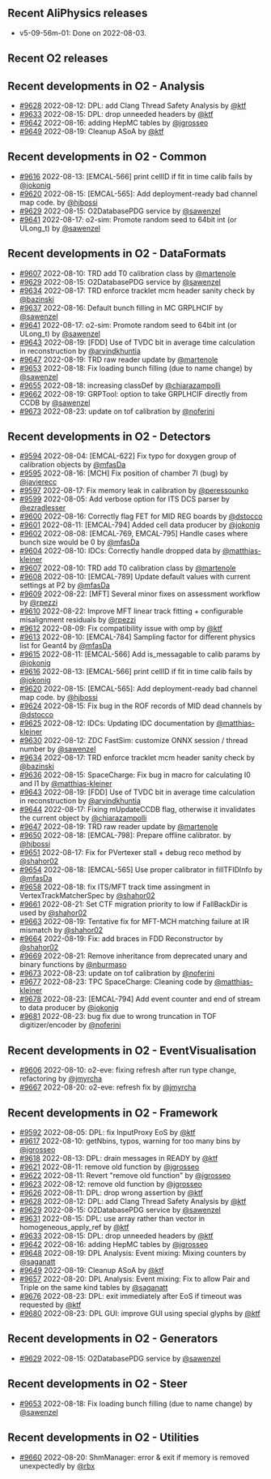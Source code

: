## Recent AliPhysics releases
- v5-09-56m-01: Done on 2022-08-03.
## Recent O2 releases
## Recent developments in O2 - Analysis
- [\#9628](https://github.com/AliceO2Group/AliceO2/pull/9628) 2022-08-12: DPL: add Clang Thread Safety Analysis by [@ktf](https://github.com/ktf)
- [\#9633](https://github.com/AliceO2Group/AliceO2/pull/9633) 2022-08-15: DPL: drop unneeded headers by [@ktf](https://github.com/ktf)
- [\#9642](https://github.com/AliceO2Group/AliceO2/pull/9642) 2022-08-16: adding HepMC tables by [@jgrosseo](https://github.com/jgrosseo)
- [\#9649](https://github.com/AliceO2Group/AliceO2/pull/9649) 2022-08-19: Cleanup ASoA by [@ktf](https://github.com/ktf)
## Recent developments in O2 - Common
- [\#9616](https://github.com/AliceO2Group/AliceO2/pull/9616) 2022-08-13: [EMCAL-566] print cellID if fit in time calib fails by [@jokonig](https://github.com/jokonig)
- [\#9620](https://github.com/AliceO2Group/AliceO2/pull/9620) 2022-08-15: [EMCAL-565]: Add deployment-ready bad channel map code. by [@hjbossi](https://github.com/hjbossi)
- [\#9629](https://github.com/AliceO2Group/AliceO2/pull/9629) 2022-08-15: O2DatabasePDG service by [@sawenzel](https://github.com/sawenzel)
- [\#9641](https://github.com/AliceO2Group/AliceO2/pull/9641) 2022-08-17: o2-sim: Promote random seed to 64bit int (or ULong_t) by [@sawenzel](https://github.com/sawenzel)
## Recent developments in O2 - DataFormats
- [\#9607](https://github.com/AliceO2Group/AliceO2/pull/9607) 2022-08-10: TRD add T0 calibration class by [@martenole](https://github.com/martenole)
- [\#9629](https://github.com/AliceO2Group/AliceO2/pull/9629) 2022-08-15: O2DatabasePDG service by [@sawenzel](https://github.com/sawenzel)
- [\#9634](https://github.com/AliceO2Group/AliceO2/pull/9634) 2022-08-17: TRD enforce tracklet mcm header sanity check by [@bazinski](https://github.com/bazinski)
- [\#9637](https://github.com/AliceO2Group/AliceO2/pull/9637) 2022-08-16: Default bunch filling in MC GRPLHCIF by [@sawenzel](https://github.com/sawenzel)
- [\#9641](https://github.com/AliceO2Group/AliceO2/pull/9641) 2022-08-17: o2-sim: Promote random seed to 64bit int (or ULong_t) by [@sawenzel](https://github.com/sawenzel)
- [\#9643](https://github.com/AliceO2Group/AliceO2/pull/9643) 2022-08-19: [FDD] Use of TVDC bit in average time calculation in reconstruction by [@arvindkhuntia](https://github.com/arvindkhuntia)
- [\#9647](https://github.com/AliceO2Group/AliceO2/pull/9647) 2022-08-19: TRD raw reader update by [@martenole](https://github.com/martenole)
- [\#9653](https://github.com/AliceO2Group/AliceO2/pull/9653) 2022-08-18: Fix loading bunch filling (due to name change) by [@sawenzel](https://github.com/sawenzel)
- [\#9655](https://github.com/AliceO2Group/AliceO2/pull/9655) 2022-08-18: increasing classDef by [@chiarazampolli](https://github.com/chiarazampolli)
- [\#9662](https://github.com/AliceO2Group/AliceO2/pull/9662) 2022-08-19: GRPTool: option to take GRPLHCIF directly from CCDB by [@sawenzel](https://github.com/sawenzel)
- [\#9673](https://github.com/AliceO2Group/AliceO2/pull/9673) 2022-08-23: update on tof calibration by [@noferini](https://github.com/noferini)
## Recent developments in O2 - Detectors
- [\#9594](https://github.com/AliceO2Group/AliceO2/pull/9594) 2022-08-04: [EMCAL-622] Fix typo for doxygen group of calibration objects by [@mfasDa](https://github.com/mfasDa)
- [\#9595](https://github.com/AliceO2Group/AliceO2/pull/9595) 2022-08-16: [MCH] Fix position of chamber 7I (bug) by [@javierecc](https://github.com/javierecc)
- [\#9597](https://github.com/AliceO2Group/AliceO2/pull/9597) 2022-08-17: Fix memory leak in calibration by [@peressounko](https://github.com/peressounko)
- [\#9599](https://github.com/AliceO2Group/AliceO2/pull/9599) 2022-08-05: Add verbose option for ITS DCS parser by [@ezradlesser](https://github.com/ezradlesser)
- [\#9600](https://github.com/AliceO2Group/AliceO2/pull/9600) 2022-08-16: Correctly flag FET for MID REG boards by [@dstocco](https://github.com/dstocco)
- [\#9601](https://github.com/AliceO2Group/AliceO2/pull/9601) 2022-08-11: [EMCAL-794] Added cell data producer by [@jokonig](https://github.com/jokonig)
- [\#9602](https://github.com/AliceO2Group/AliceO2/pull/9602) 2022-08-08: [EMCAL-769, EMCAL-795] Handle cases where bunch size would be 0 by [@mfasDa](https://github.com/mfasDa)
- [\#9604](https://github.com/AliceO2Group/AliceO2/pull/9604) 2022-08-10: IDCs: Correctly handle dropped data by [@matthias-kleiner](https://github.com/matthias-kleiner)
- [\#9607](https://github.com/AliceO2Group/AliceO2/pull/9607) 2022-08-10: TRD add T0 calibration class by [@martenole](https://github.com/martenole)
- [\#9608](https://github.com/AliceO2Group/AliceO2/pull/9608) 2022-08-10: [EMCAL-789] Update default values with current settings at P2 by [@mfasDa](https://github.com/mfasDa)
- [\#9609](https://github.com/AliceO2Group/AliceO2/pull/9609) 2022-08-22: [MFT] Several minor fixes on assessment workflow by [@rpezzi](https://github.com/rpezzi)
- [\#9610](https://github.com/AliceO2Group/AliceO2/pull/9610) 2022-08-22: Improve MFT linear track fitting + configurable misalignment residuals by [@rpezzi](https://github.com/rpezzi)
- [\#9612](https://github.com/AliceO2Group/AliceO2/pull/9612) 2022-08-09: Fix compatibility issue with omp by [@ktf](https://github.com/ktf)
- [\#9613](https://github.com/AliceO2Group/AliceO2/pull/9613) 2022-08-10: [EMCAL-784] Sampling factor for different physics list for Geant4 by [@mfasDa](https://github.com/mfasDa)
- [\#9615](https://github.com/AliceO2Group/AliceO2/pull/9615) 2022-08-11: [EMCAL-566] Add is_messagable to calib params by [@jokonig](https://github.com/jokonig)
- [\#9616](https://github.com/AliceO2Group/AliceO2/pull/9616) 2022-08-13: [EMCAL-566] print cellID if fit in time calib fails by [@jokonig](https://github.com/jokonig)
- [\#9620](https://github.com/AliceO2Group/AliceO2/pull/9620) 2022-08-15: [EMCAL-565]: Add deployment-ready bad channel map code. by [@hjbossi](https://github.com/hjbossi)
- [\#9624](https://github.com/AliceO2Group/AliceO2/pull/9624) 2022-08-15: Fix bug in the ROF records of MID dead channels by [@dstocco](https://github.com/dstocco)
- [\#9625](https://github.com/AliceO2Group/AliceO2/pull/9625) 2022-08-12: IDCs: Updating IDC documentation by [@matthias-kleiner](https://github.com/matthias-kleiner)
- [\#9630](https://github.com/AliceO2Group/AliceO2/pull/9630) 2022-08-12: ZDC FastSim: customize ONNX session / thread number by [@sawenzel](https://github.com/sawenzel)
- [\#9634](https://github.com/AliceO2Group/AliceO2/pull/9634) 2022-08-17: TRD enforce tracklet mcm header sanity check by [@bazinski](https://github.com/bazinski)
- [\#9636](https://github.com/AliceO2Group/AliceO2/pull/9636) 2022-08-15: SpaceCharge: Fix bug in macro for calculating I0 and I1 by [@matthias-kleiner](https://github.com/matthias-kleiner)
- [\#9643](https://github.com/AliceO2Group/AliceO2/pull/9643) 2022-08-19: [FDD] Use of TVDC bit in average time calculation in reconstruction by [@arvindkhuntia](https://github.com/arvindkhuntia)
- [\#9644](https://github.com/AliceO2Group/AliceO2/pull/9644) 2022-08-17: Fixing mUpdateCCDB flag, otherwise it invalidates the current object by [@chiarazampolli](https://github.com/chiarazampolli)
- [\#9647](https://github.com/AliceO2Group/AliceO2/pull/9647) 2022-08-19: TRD raw reader update by [@martenole](https://github.com/martenole)
- [\#9650](https://github.com/AliceO2Group/AliceO2/pull/9650) 2022-08-18: [EMCAL-798]: Prepare offline calibrator.  by [@hjbossi](https://github.com/hjbossi)
- [\#9651](https://github.com/AliceO2Group/AliceO2/pull/9651) 2022-08-17: Fix for PVertexer stall + debug reco method by [@shahor02](https://github.com/shahor02)
- [\#9654](https://github.com/AliceO2Group/AliceO2/pull/9654) 2022-08-18: [EMCAL-565] Use proper calibrator in fillTFIDInfo by [@mfasDa](https://github.com/mfasDa)
- [\#9658](https://github.com/AliceO2Group/AliceO2/pull/9658) 2022-08-18: fix ITS/MFT track time assingment in VertexTrackMatcherSpec by [@shahor02](https://github.com/shahor02)
- [\#9661](https://github.com/AliceO2Group/AliceO2/pull/9661) 2022-08-21: Set CTF migration priority to low if FallBackDir is used by [@shahor02](https://github.com/shahor02)
- [\#9663](https://github.com/AliceO2Group/AliceO2/pull/9663) 2022-08-19: Tentative fix for MFT-MCH matching failure at IR mismatch by [@shahor02](https://github.com/shahor02)
- [\#9664](https://github.com/AliceO2Group/AliceO2/pull/9664) 2022-08-19: Fix: add braces in FDD Reconstructor by [@shahor02](https://github.com/shahor02)
- [\#9669](https://github.com/AliceO2Group/AliceO2/pull/9669) 2022-08-21: Remove inheritance from deprecated unary and binary functions by [@nburmaso](https://github.com/nburmaso)
- [\#9673](https://github.com/AliceO2Group/AliceO2/pull/9673) 2022-08-23: update on tof calibration by [@noferini](https://github.com/noferini)
- [\#9677](https://github.com/AliceO2Group/AliceO2/pull/9677) 2022-08-23: TPC SpaceCharge: Cleaning code by [@matthias-kleiner](https://github.com/matthias-kleiner)
- [\#9678](https://github.com/AliceO2Group/AliceO2/pull/9678) 2022-08-23: [EMCAL-794] Add event counter and end of stream to data producer by [@jokonig](https://github.com/jokonig)
- [\#9681](https://github.com/AliceO2Group/AliceO2/pull/9681) 2022-08-23: bug fix due to wrong truncation in TOF digitizer/encoder by [@noferini](https://github.com/noferini)
## Recent developments in O2 - EventVisualisation
- [\#9606](https://github.com/AliceO2Group/AliceO2/pull/9606) 2022-08-10: o2-eve: fixing refresh after run type change, refactoring by [@jmyrcha](https://github.com/jmyrcha)
- [\#9667](https://github.com/AliceO2Group/AliceO2/pull/9667) 2022-08-20: o2-eve: refresh fix by [@jmyrcha](https://github.com/jmyrcha)
## Recent developments in O2 - Framework
- [\#9592](https://github.com/AliceO2Group/AliceO2/pull/9592) 2022-08-05: DPL: fix InputProxy EoS by [@ktf](https://github.com/ktf)
- [\#9617](https://github.com/AliceO2Group/AliceO2/pull/9617) 2022-08-10: getNbins, typos, warning for too many bins by [@jgrosseo](https://github.com/jgrosseo)
- [\#9618](https://github.com/AliceO2Group/AliceO2/pull/9618) 2022-08-13: DPL: drain messages in READY by [@ktf](https://github.com/ktf)
- [\#9621](https://github.com/AliceO2Group/AliceO2/pull/9621) 2022-08-11: remove old function by [@jgrosseo](https://github.com/jgrosseo)
- [\#9622](https://github.com/AliceO2Group/AliceO2/pull/9622) 2022-08-11: Revert "remove old function" by [@jgrosseo](https://github.com/jgrosseo)
- [\#9623](https://github.com/AliceO2Group/AliceO2/pull/9623) 2022-08-12: remove old function by [@jgrosseo](https://github.com/jgrosseo)
- [\#9626](https://github.com/AliceO2Group/AliceO2/pull/9626) 2022-08-11: DPL: drop wrong assertion by [@ktf](https://github.com/ktf)
- [\#9628](https://github.com/AliceO2Group/AliceO2/pull/9628) 2022-08-12: DPL: add Clang Thread Safety Analysis by [@ktf](https://github.com/ktf)
- [\#9629](https://github.com/AliceO2Group/AliceO2/pull/9629) 2022-08-15: O2DatabasePDG service by [@sawenzel](https://github.com/sawenzel)
- [\#9631](https://github.com/AliceO2Group/AliceO2/pull/9631) 2022-08-15: DPL: use array rather than vector in homogeneous_apply_ref by [@ktf](https://github.com/ktf)
- [\#9633](https://github.com/AliceO2Group/AliceO2/pull/9633) 2022-08-15: DPL: drop unneeded headers by [@ktf](https://github.com/ktf)
- [\#9642](https://github.com/AliceO2Group/AliceO2/pull/9642) 2022-08-16: adding HepMC tables by [@jgrosseo](https://github.com/jgrosseo)
- [\#9648](https://github.com/AliceO2Group/AliceO2/pull/9648) 2022-08-19: DPL Analysis: Event mixing: Mixing counters by [@saganatt](https://github.com/saganatt)
- [\#9649](https://github.com/AliceO2Group/AliceO2/pull/9649) 2022-08-19: Cleanup ASoA by [@ktf](https://github.com/ktf)
- [\#9657](https://github.com/AliceO2Group/AliceO2/pull/9657) 2022-08-20: DPL Analysis: Event mixing: Fix to allow Pair and Triple on the same kind tables by [@saganatt](https://github.com/saganatt)
- [\#9676](https://github.com/AliceO2Group/AliceO2/pull/9676) 2022-08-23: DPL: exit immediately after EoS if timeout was requested by [@ktf](https://github.com/ktf)
- [\#9680](https://github.com/AliceO2Group/AliceO2/pull/9680) 2022-08-23: DPL GUI: improve GUI using special glyphs by [@ktf](https://github.com/ktf)
## Recent developments in O2 - Generators
- [\#9629](https://github.com/AliceO2Group/AliceO2/pull/9629) 2022-08-15: O2DatabasePDG service by [@sawenzel](https://github.com/sawenzel)
## Recent developments in O2 - Steer
- [\#9653](https://github.com/AliceO2Group/AliceO2/pull/9653) 2022-08-18: Fix loading bunch filling (due to name change) by [@sawenzel](https://github.com/sawenzel)
## Recent developments in O2 - Utilities
- [\#9660](https://github.com/AliceO2Group/AliceO2/pull/9660) 2022-08-20: ShmManager: error & exit if memory is removed unexpectedly by [@rbx](https://github.com/rbx)
